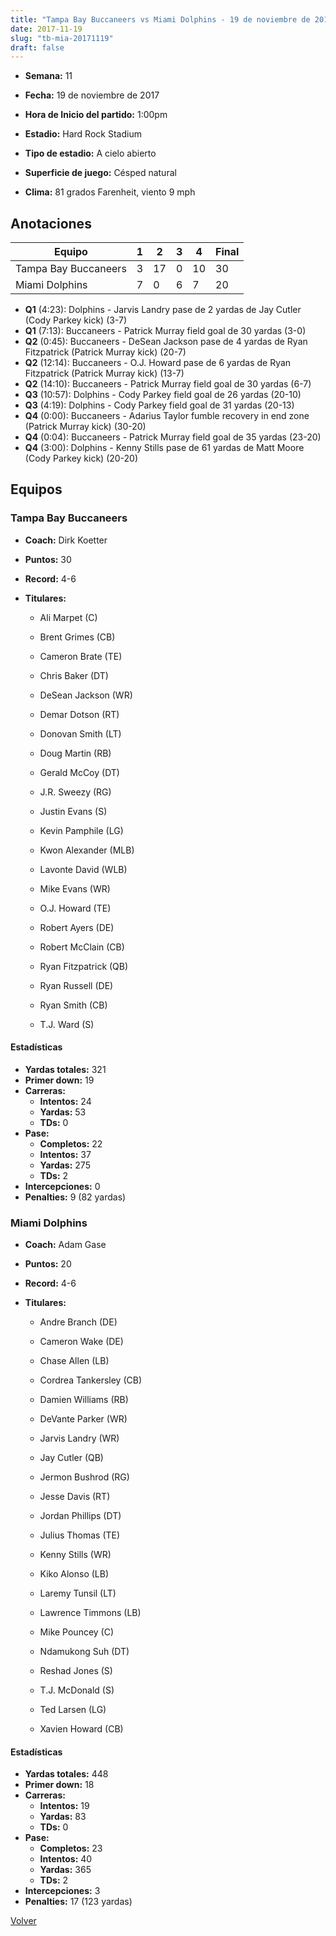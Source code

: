 ```yaml
---
title: "Tampa Bay Buccaneers vs Miami Dolphins - 19 de noviembre de 2017"
date: 2017-11-19
slug: "tb-mia-20171119"
draft: false
---
```


* **Semana:** 11
* **Fecha:** 19 de noviembre de 2017

* **Hora de Inicio del partido:** 1:00pm
* **Estadio:** Hard Rock Stadium
* **Tipo de estadio:** A cielo abierto
* **Superficie de juego:** Césped natural
* **Clima:** 81 grados Farenheit, viento 9 mph





## Anotaciones
| Equipo | 1 | 2 | 3 | 4 | Final |
|--------|---|---|---|---|-------|
| Tampa Bay Buccaneers  | 3 | 17 | 0 | 10  | 30 |
| Miami Dolphins  | 7 | 0 | 6 | 7  | 20 |
* **Q1** (4:23): Dolphins - Jarvis Landry pase de 2 yardas de Jay Cutler (Cody Parkey kick) (3-7)
* **Q1** (7:13): Buccaneers - Patrick Murray field goal de 30 yardas (3-0)
* **Q2** (0:45): Buccaneers - DeSean Jackson pase de 4 yardas de Ryan Fitzpatrick (Patrick Murray kick) (20-7)
* **Q2** (12:14): Buccaneers - O.J. Howard pase de 6 yardas de Ryan Fitzpatrick (Patrick Murray kick) (13-7)
* **Q2** (14:10): Buccaneers - Patrick Murray field goal de 30 yardas (6-7)
* **Q3** (10:57): Dolphins - Cody Parkey field goal de 26 yardas (20-10)
* **Q3** (4:19): Dolphins - Cody Parkey field goal de 31 yardas (20-13)
* **Q4** (0:00): Buccaneers - Adarius Taylor fumble recovery in end zone (Patrick Murray kick) (30-20)
* **Q4** (0:04): Buccaneers - Patrick Murray field goal de 35 yardas (23-20)
* **Q4** (3:00): Dolphins - Kenny Stills pase de 61 yardas de Matt Moore (Cody Parkey kick) (20-20)


## Equipos


### Tampa Bay Buccaneers
* **Coach:** Dirk Koetter
* **Puntos:** 30
* **Record:** 4-6
* **Titulares:** 

  * Ali Marpet (C) 

  * Brent Grimes (CB) 

  * Cameron Brate (TE) 

  * Chris Baker (DT) 

  * DeSean Jackson (WR) 

  * Demar Dotson (RT) 

  * Donovan Smith (LT) 

  * Doug Martin (RB) 

  * Gerald McCoy (DT) 

  * J.R. Sweezy (RG) 

  * Justin Evans (S) 

  * Kevin Pamphile (LG) 

  * Kwon Alexander (MLB) 

  * Lavonte David (WLB) 

  * Mike Evans (WR) 

  * O.J. Howard (TE) 

  * Robert Ayers (DE) 

  * Robert McClain (CB) 

  * Ryan Fitzpatrick (QB) 

  * Ryan Russell (DE) 

  * Ryan Smith (CB) 

  * T.J. Ward (S) 

#### Estadísticas
* **Yardas totales:** 321
* **Primer down:** 19
* **Carreras:**
  * **Intentos:** 24
  * **Yardas:** 53
  * **TDs:** 0
* **Pase:**
  * **Completos:** 22
  * **Intentos:** 37
  * **Yardas:** 275
  * **TDs:** 2
* **Intercepciones:** 0
* **Penalties:** 9 (82 yardas)

### Miami Dolphins
* **Coach:** Adam Gase
* **Puntos:** 20
* **Record:** 4-6
* **Titulares:** 

  * Andre Branch (DE) 

  * Cameron Wake (DE) 

  * Chase Allen (LB) 

  * Cordrea Tankersley (CB) 

  * Damien Williams (RB) 

  * DeVante Parker (WR) 

  * Jarvis Landry (WR) 

  * Jay Cutler (QB) 

  * Jermon Bushrod (RG) 

  * Jesse Davis (RT) 

  * Jordan Phillips (DT) 

  * Julius Thomas (TE) 

  * Kenny Stills (WR) 

  * Kiko Alonso (LB) 

  * Laremy Tunsil (LT) 

  * Lawrence Timmons (LB) 

  * Mike Pouncey (C) 

  * Ndamukong Suh (DT) 

  * Reshad Jones (S) 

  * T.J. McDonald (S) 

  * Ted Larsen (LG) 

  * Xavien Howard (CB) 

#### Estadísticas
* **Yardas totales:** 448
* **Primer down:** 18
* **Carreras:**
  * **Intentos:** 19
  * **Yardas:** 83
  * **TDs:** 0
* **Pase:**
  * **Completos:** 23
  * **Intentos:** 40
  * **Yardas:** 365
  * **TDs:** 2
* **Intercepciones:** 3
* **Penalties:** 17 (123 yardas)


[Volver](/historia/2017)
